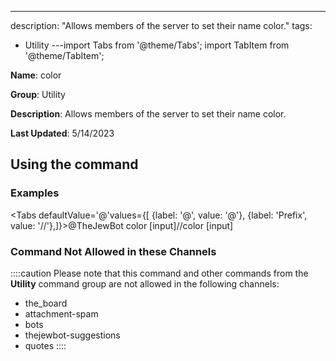 ---
description: "Allows members of the server to set their name color."
tags:
  - Utility
---import Tabs from '@theme/Tabs';
import TabItem from '@theme/TabItem';

**Name**: color

**Group**: Utility

**Description**: Allows members of the server to set their name color.

**Last Updated**: 5/14/2023

## Using the command

### Examples
<Tabs defaultValue='@'values={[ {label: '@', value: '@'}, {label: 'Prefix', value: '//'},]}><TabItem value='@'>@TheJewBot color [input]</TabItem><TabItem value='//'>//color [input]</TabItem></Tabs>

### Command Not Allowed in these Channels
::::caution Please note that this command and other commands from the **Utility** command group are not allowed in the following channels:
- the_board
- attachment-spam
- bots
- thejewbot-suggestions
- quotes
::::